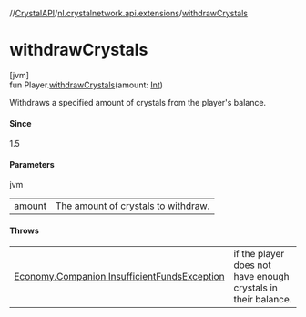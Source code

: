 //[CrystalAPI](../../index.md)/[nl.crystalnetwork.api.extensions](index.md)/[withdrawCrystals](withdraw-crystals.md)

# withdrawCrystals

[jvm]\
fun Player.[withdrawCrystals](withdraw-crystals.md)(amount: [Int](https://kotlinlang.org/api/latest/jvm/stdlib/kotlin/-int/index.html))

Withdraws a specified amount of crystals from the player's balance.

#### Since

1.5

#### Parameters

jvm

| | |
|---|---|
| amount | The amount of crystals to withdraw. |

#### Throws

| | |
|---|---|
| [Economy.Companion.InsufficientFundsException](../nl.crystalnetwork.api/-economy/-companion/-insufficient-funds-exception/index.md) | if the player does not have enough crystals in their balance. |
